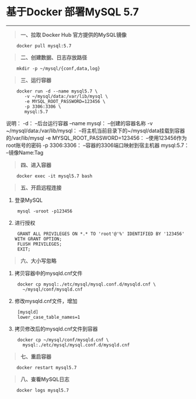 
# 基于Docker 部署MySQL 5.7 #
---
> **一、拉取 Docker Hub 官方提供的MySQL镜像**

		docker pull mysql:5.7

> **二、创建数据、日志存放路径**

		mkdir -p ~/mysql/{conf,data,log}

> **三、运行容器**

		docker run -d --name mysql5.7 \
           -v ~/mysql/data:/var/lib/mysql \
           -e MYSQL_ROOT_PASSWORD=123456 \
           -p 3306:3306 \
           mysql:5.7
说明：
-d： –后台运行容器
–name mysql： –创建的容器名称
-v ~/mysql/data:/var/lib/mysql： –将主机当前目录下的~/mysql/data挂载到容器的/var/lib/mysql
-e MYSQL_ROOT_PASSWORD=123456： –使用123456作为root账号的密码
-p 3306:3306： –容器的3306端口映射到宿主机器
mysql:5.7： –镜像Name:Tag


> **四、进入容器**

		docker exec -it mysql5.7 bash


> **五、开启远程连接**
		
1. 登录MySQL

		mysql -uroot -p123456

2. 进行授权
	
		GRANT ALL PRIVILEGES ON *.* TO 'root'@'%' IDENTIFIED BY '123456' WITH GRANT OPTION;
		FLUSH PRIVILEGES;
		EXIT;

> **六、大小写忽略**

1. 拷贝容器中的mysqld.cnf文件

		docker cp mysql:./etc/mysql/mysql.conf.d/mysqld.cnf \
          ~/mysql/conf/mysqld.cnf

2. 修改mysqld.cnf文件，增加

		[mysqld] 
		lower_case_table_names=1

3. 拷贝修改后的mysqld.cnf文件到容器

		docker cp ~/mysql/conf/mysqld.cnf \
          mysql:./etc/mysql/mysql.conf.d/mysqld.cnf

> **七、重启容器**

		docker restart mysql5.7

> **八、查看MySQL日志**

		docker logs mysql5.7